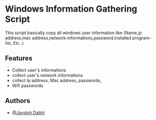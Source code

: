 
# Windows Information Gathering Script

This script basically copy all windows user information like (Name,ip address,mac address,network-informations,password,installed program-list, Etc..)


## Features

- Collect user's informations
- collect user's network informations
- collect Ip address, Mac address, passwords,
- Wifi passwords


## Authors

- [@Jaysinh Dabhi](https://github.com/JaysinhDabhi/)

